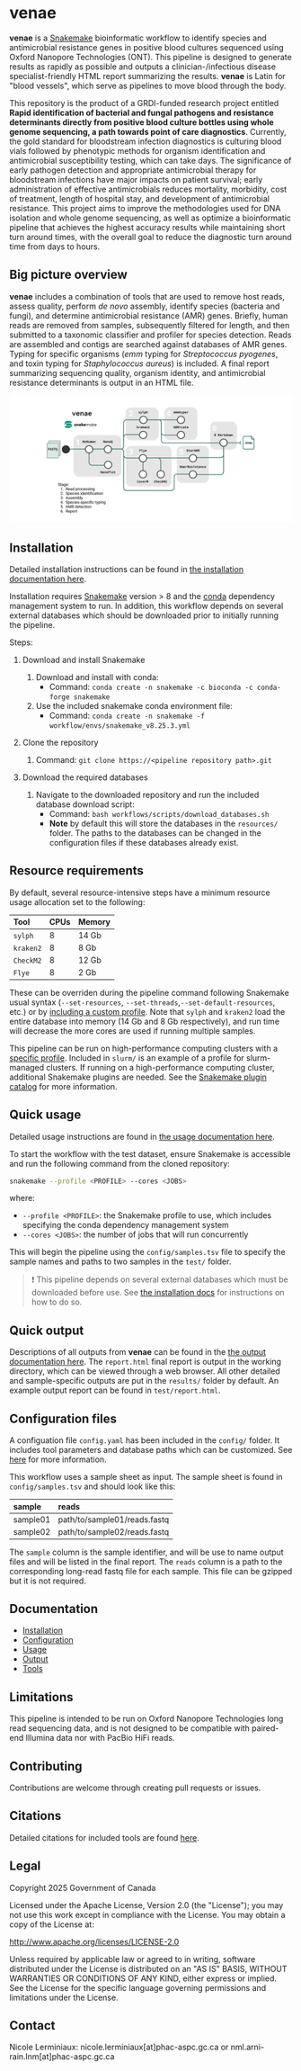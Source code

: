 # venae

**venae** is a [Snakemake](https://snakemake.readthedocs.io/en/stable/) bioinformatic workflow to identify species and antimicrobial resistance genes in positive blood cultures sequenced using Oxford Nanopore Technologies (ONT). This pipeline is designed to generate results as rapidly as possible and outputs a clinician-/infectious disease specialist-friendly HTML report summarizing the results. **venae** is Latin for "blood vessels", which serve as pipelines to move blood through the body. 

This repository is the product of a GRDI-funded research project entitled **Rapid identification of bacterial and fungal pathogens and resistance determinants directly from positive blood culture bottles using whole genome sequencing, a path towards point of care diagnostics**. Currently, the gold standard for bloodstream infection diagnostics is culturing blood vials followed by phenotypic methods for organism identification and antimicrobial susceptibility testing, which can take days. The significance of early pathogen detection and appropriate antimicrobial therapy for bloodstream infections have major impacts on patient survival; early administration of effective antimicrobials reduces mortality, morbidity, cost of treatment, length of hospital stay, and development of antimicrobial resistance. This project aims to improve the methodologies used for DNA isolation and whole genome sequencing, as well as optimize a bioinformatic pipeline that achieves the highest accuracy results while maintaining short turn around times, with the overall goal to reduce the diagnostic turn around time from days to hours. 

## Big picture overview

**venae** includes a combination of tools that are used to remove host reads, assess quality, perform *de novo* assembly, identify species (bacteria and fungi), and determine antimicrobial resistance (AMR) genes. Briefly, human reads are removed from samples, subsequently filtered for length, and then submitted to a taxonomic classifier and profiler for species detection. Reads are assembled and contigs are searched against databases of AMR genes. Typing for specific organisms (*emm* typing for *Streptococcus pyogenes*, and toxin typing for *Staphylococcus aureus*) is included. A final report summarizing sequencing quality, organism identity, and antimicrobial resistance determinants is output in an HTML file. 

![Flowchart schematic of steps in pipeline](docs/images/venae_pipeline_workflow.png "Flowchart schematic of steps in pipeline")

## Installation

Detailed installation instructions can be found in [the installation documentation here](docs/installation.md).

Installation requires [Snakemake](https://snakemake.readthedocs.io/en/stable/) version > 8 and the [conda](https://docs.conda.io/en/latest/miniconda.html) dependency management system to run. In addition, this workflow depends on several external databases which should be downloaded prior to initially running the pipeline.

Steps:

1. Download and install Snakemake 
    
    1. Download and install with conda: 
        - Command: `conda create -n snakemake -c bioconda -c conda-forge snakemake`
    2. Use the included snakemake conda environment file: 
        - Command: `conda create -n snakemake -f workflow/envs/snakemake_v8.25.3.yml`

2. Clone the repository
    
    1. Command: `git clone https://<pipeline repository path>.git`

3. Download the required databases
    
    1. Navigate to the downloaded repository and run the included database download script: 
        - Command: `bash workflows/scripts/download_databases.sh`
        - **Note** by default this will store the databases in the `resources/` folder. The paths to the databases can be changed in the configuration files if these databases already exist.  

## Resource requirements

By default, several resource-intensive steps have a minimum resource usage allocation set to the following:

| Tool | CPUs | Memory |
| :--- | :--- | :--- |
| `sylph` | 8 | 14 Gb |
| `kraken2` | 8 | 8 Gb |
| `CheckM2` | 8 | 12 Gb |
| `Flye` | 8 | 2 Gb |
 
These can be overriden during the pipeline command following Snakemake usual syntax (`--set-resources`, `--set-threads`,`--set-default-resources`, etc.) or by [including a custom profile](https://snakemake.readthedocs.io/en/stable/executing/cli.html#profiles). Note that `sylph` and `kraken2` load the entire database into memory (14 Gb and 8 Gb respectively), and run time will decrease the more cores are used if running multiple samples. 

This pipeline can be run on high-performance computing clusters with a [specific profile](https://github.com/snakemake-profiles/). Included in `slurm/` is an example of a profile for slurm-managed clusters. If running on a high-performance computing cluster, additional Snakemake plugins are needed. See the [Snakemake plugin catalog](https://snakemake.github.io/snakemake-plugin-catalog/index.html) for more information.

## Quick usage

Detailed usage instructions are found in [the usage documentation here](docs/usage.md). 

To start the workflow with the test dataset, ensure Snakemake is accessible and run the following command from the cloned repository:

```bash
snakemake --profile <PROFILE> --cores <JOBS>
```

where:
- `--profile <PROFILE>`: the Snakemake profile to use, which includes specifying the conda dependency management system
- `--cores <JOBS>`: the number of jobs that will run concurrently

This will begin the pipeline using the `config/samples.tsv` file to specify the sample names and paths to two samples in the `test/` folder.

> :exclamation: This pipeline depends on several external databases which must be downloaded before use. See [the installation docs](docs/installation.md#database-installation) for instructions on how to do so.

## Quick output 

Descriptions of all outputs from **venae** can be found in the [the output documentation here](docs/output.md). The `report.html` final report is output in the working directory, which can be viewed through a web browser. All other detailed and sample-specific outputs are put in the `results/` folder by default. An example output report can be found in `test/report.html`.

## Configuration files 

A configuation file `config.yaml` has been included in the `config/` folder. It includes tool parameters and database paths which can be customized. See [here](config/README.md) for more information.

This workflow uses a sample sheet as input. The sample sheet is found in `config/samples.tsv` and should look like this: 

| sample |  reads |
| :--- | :--- |
| sample01 | path/to/sample01/reads.fastq |
| sample02 |  path/to/sample02/reads.fastq |

The `sample` column is the sample identifier, and will be use to name output files and will be listed in the final report. The `reads` column is a path to the corresponding long-read fastq file for each sample. This file can be gzipped but it is not required. 

## Documentation

- [Installation](docs/installation.md)
- [Configuration](config/README.md)
- [Usage](docs/usage.md)
- [Output](docs/output.md)
- [Tools](docs/tools.md)

## Limitations

This pipeline is intended to be run on Oxford Nanopore Technologies long read sequencing data, and is not designed to be compatible with paired-end Illumina data nor with PacBio HiFi reads. 

## Contributing

Contributions are welcome through creating pull requests or issues.

## Citations

Detailed citations for included tools are found [here](CITATIONS.md). 

## Legal

Copyright 2025 Government of Canada

Licensed under the Apache License, Version 2.0 (the "License"); you may not use this work except in compliance with the License. You may obtain a copy of the License at:

http://www.apache.org/licenses/LICENSE-2.0

Unless required by applicable law or agreed to in writing, software distributed under the License is distributed on an "AS IS" BASIS, WITHOUT WARRANTIES OR CONDITIONS OF ANY KIND, either express or implied. See the License for the specific language governing permissions and limitations under the License.

## Contact

Nicole Lerminiaux: nicole.lerminiaux[at]phac-aspc.gc.ca or nml.arni-rain.lnm[at]phac-aspc.gc.ca

